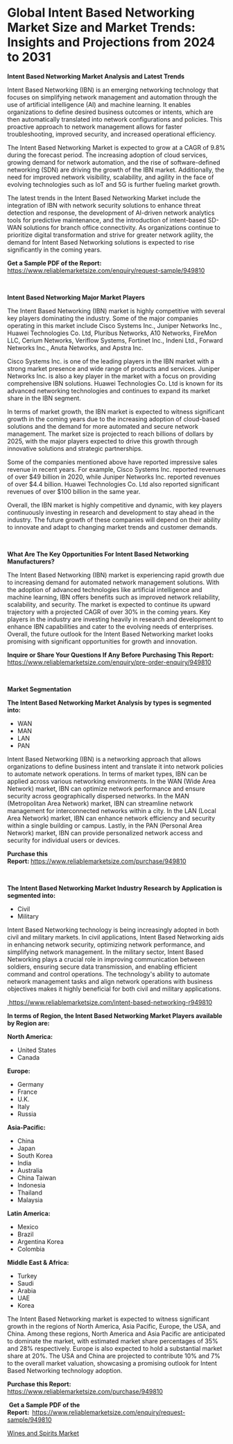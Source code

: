 <p><h1>Global Intent Based Networking Market Size and Market Trends: Insights and Projections from 2024 to 2031</h1></p><p><strong>Intent Based Networking Market Analysis and Latest Trends</strong></p>
<p><p>Intent Based Networking (IBN) is an emerging networking technology that focuses on simplifying network management and automation through the use of artificial intelligence (AI) and machine learning. It enables organizations to define desired business outcomes or intents, which are then automatically translated into network configurations and policies. This proactive approach to network management allows for faster troubleshooting, improved security, and increased operational efficiency.</p><p>The Intent Based Networking Market is expected to grow at a CAGR of 9.8% during the forecast period. The increasing adoption of cloud services, growing demand for network automation, and the rise of software-defined networking (SDN) are driving the growth of the IBN market. Additionally, the need for improved network visibility, scalability, and agility in the face of evolving technologies such as IoT and 5G is further fueling market growth.</p><p>The latest trends in the Intent Based Networking Market include the integration of IBN with network security solutions to enhance threat detection and response, the development of AI-driven network analytics tools for predictive maintenance, and the introduction of intent-based SD-WAN solutions for branch office connectivity. As organizations continue to prioritize digital transformation and strive for greater network agility, the demand for Intent Based Networking solutions is expected to rise significantly in the coming years.</p></p>
<p><strong>Get a Sample PDF of the Report:&nbsp;</strong> <a href="https://www.reliablemarketsize.com/enquiry/request-sample/949810">https://www.reliablemarketsize.com/enquiry/request-sample/949810</a></p>
<p>&nbsp;</p>
<p><strong>Intent Based Networking Major Market Players</strong></p>
<p><p>The Intent Based Networking (IBN) market is highly competitive with several key players dominating the industry. Some of the major companies operating in this market include Cisco Systems Inc., Juniper Networks Inc., Huawei Technologies Co. Ltd, Pluribus Networks, A10 Networks, FireMon LLC, Cerium Networks, Veriflow Systems, Fortinet Inc., Indeni Ltd., Forward Networks Inc., Anuta Networks, and Apstra Inc.</p><p>Cisco Systems Inc. is one of the leading players in the IBN market with a strong market presence and wide range of products and services. Juniper Networks Inc. is also a key player in the market with a focus on providing comprehensive IBN solutions. Huawei Technologies Co. Ltd is known for its advanced networking technologies and continues to expand its market share in the IBN segment.</p><p>In terms of market growth, the IBN market is expected to witness significant growth in the coming years due to the increasing adoption of cloud-based solutions and the demand for more automated and secure network management. The market size is projected to reach billions of dollars by 2025, with the major players expected to drive this growth through innovative solutions and strategic partnerships.</p><p>Some of the companies mentioned above have reported impressive sales revenue in recent years. For example, Cisco Systems Inc. reported revenues of over $49 billion in 2020, while Juniper Networks Inc. reported revenues of over $4.4 billion. Huawei Technologies Co. Ltd also reported significant revenues of over $100 billion in the same year.</p><p>Overall, the IBN market is highly competitive and dynamic, with key players continuously investing in research and development to stay ahead in the industry. The future growth of these companies will depend on their ability to innovate and adapt to changing market trends and customer demands.</p></p>
<p>&nbsp;</p>
<p><strong>What Are The Key Opportunities For Intent Based Networking Manufacturers?</strong></p>
<p><p>The Intent Based Networking (IBN) market is experiencing rapid growth due to increasing demand for automated network management solutions. With the adoption of advanced technologies like artificial intelligence and machine learning, IBN offers benefits such as improved network reliability, scalability, and security. The market is expected to continue its upward trajectory with a projected CAGR of over 30% in the coming years. Key players in the industry are investing heavily in research and development to enhance IBN capabilities and cater to the evolving needs of enterprises. Overall, the future outlook for the Intent Based Networking market looks promising with significant opportunities for growth and innovation.</p></p>
<p><strong>Inquire or Share Your Questions If Any Before Purchasing This Report:</strong> <a href="https://www.reliablemarketsize.com/enquiry/pre-order-enquiry/949810">https://www.reliablemarketsize.com/enquiry/pre-order-enquiry/949810</a></p>
<p>&nbsp;</p>
<p><strong>Market Segmentation</strong></p>
<p><strong>The Intent Based Networking Market Analysis by types is segmented into:</strong></p>
<p><ul><li>WAN</li><li>MAN</li><li>LAN</li><li>PAN</li></ul></p>
<p><p>Intent Based Networking (IBN) is a networking approach that allows organizations to define business intent and translate it into network policies to automate network operations. In terms of market types, IBN can be applied across various networking environments. In the WAN (Wide Area Network) market, IBN can optimize network performance and ensure security across geographically dispersed networks. In the MAN (Metropolitan Area Network) market, IBN can streamline network management for interconnected networks within a city. In the LAN (Local Area Network) market, IBN can enhance network efficiency and security within a single building or campus. Lastly, in the PAN (Personal Area Network) market, IBN can provide personalized network access and security for individual users or devices.</p></p>
<p><strong>Purchase this Report:&nbsp;</strong><a href="https://www.reliablemarketsize.com/purchase/949810">https://www.reliablemarketsize.com/purchase/949810</a></p>
<p>&nbsp;</p>
<p><strong>The Intent Based Networking Market Industry Research by Application is segmented into:</strong></p>
<p><ul><li>Civil</li><li>Military</li></ul></p>
<p><p>Intent Based Networking technology is being increasingly adopted in both civil and military markets. In civil applications, Intent Based Networking aids in enhancing network security, optimizing network performance, and simplifying network management. In the military sector, Intent Based Networking plays a crucial role in improving communication between soldiers, ensuring secure data transmission, and enabling efficient command and control operations. The technology's ability to automate network management tasks and align network operations with business objectives makes it highly beneficial for both civil and military applications.</p></p>
<p><a href="https://www.reliablemarketsize.com/intent-based-networking-r949810">&nbsp;https://www.reliablemarketsize.com/intent-based-networking-r949810</a></p>
<p><strong>In terms of Region, the Intent Based Networking Market Players available by Region are:</strong></p>
<p>
    <p> <strong> North America: </strong>
        <ul>
            <li>United States</li>
            <li>Canada</li>
        </ul>
        </p> 
    <p> <strong> Europe: </strong>
        <ul>
            <li>Germany</li>
            <li>France</li>
            <li>U.K.</li>
            <li>Italy</li>
            <li>Russia</li>
        </ul>
        </p> 
    <p> <strong> Asia-Pacific: </strong>
        <ul>
            <li>China</li>
            <li>Japan</li>
            <li>South Korea</li>
            <li>India</li>
            <li>Australia</li>
            <li>China Taiwan</li>
            <li>Indonesia</li>
            <li>Thailand</li>
            <li>Malaysia</li>
        </ul>
        </p> 
    <p> <strong> Latin America: </strong>
        <ul>
            <li>Mexico</li>
            <li>Brazil</li>
            <li>Argentina Korea</li>
            <li>Colombia</li>
        </ul>
        </p> 
    <p> <strong> Middle East & Africa: </strong>
        <ul>
            <li>Turkey</li>
            <li>Saudi</li>
            <li>Arabia</li>
            <li>UAE</li>
            <li>Korea</li>
        </ul>
    </p>
    </p>
<p><p>The Intent Based Networking market is expected to witness significant growth in the regions of North America, Asia Pacific, Europe, the USA, and China. Among these regions, North America and Asia Pacific are anticipated to dominate the market, with estimated market share percentages of 35% and 28% respectively. Europe is also expected to hold a substantial market share at 20%. The USA and China are projected to contribute 10% and 7% to the overall market valuation, showcasing a promising outlook for Intent Based Networking technology adoption.</p></p>
<p><strong>Purchase this Report: </strong><a href="https://www.reliablemarketsize.com/purchase/949810">https://www.reliablemarketsize.com/purchase/949810</a></p>
<p>&nbsp;<strong>Get a Sample PDF of the Report:&nbsp;&nbsp;</strong><a href="https://www.reliablemarketsize.com/enquiry/request-sample/949810">https://www.reliablemarketsize.com/enquiry/request-sample/949810</a></p>
<p><strong></strong></p>
<p><p><a href="https://medium.com/@albertohickle/navigating-the-global-wines-and-spirits-market-landscape-trends-forecasts-and-impact-analysis-fc497207e429">Wines and Spirits Market</a></p></p>